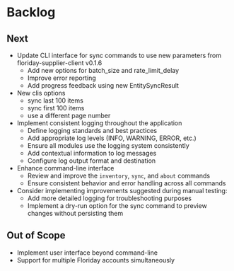 # Backlog

## Next

* Update CLI interface for sync commands to use new parameters from floriday-supplier-client v0.1.6
  * Add new options for batch_size and rate_limit_delay
  * Improve error reporting
  * Add progress feedback using new EntitySyncResult
* New clis options
  * sync last 100 items
  * sync first 100 items
  * use a different page number
* Implement consistent logging throughout the application
  * Define logging standards and best practices
  * Add appropriate log levels (INFO, WARNING, ERROR, etc.)
  * Ensure all modules use the logging system consistently
  * Add contextual information to log messages
  * Configure log output format and destination
* Enhance command-line interface
  * Review and improve the `inventory`, `sync`, and `about` commands
  * Ensure consistent behavior and error handling across all commands
* Consider implementing improvements suggested during manual testing:
  * Add more detailed logging for troubleshooting purposes
  * Implement a dry-run option for the sync command to preview changes without persisting them

## Out of Scope

* Implement user interface beyond command-line
* Support for multiple Floriday accounts simultaneously
